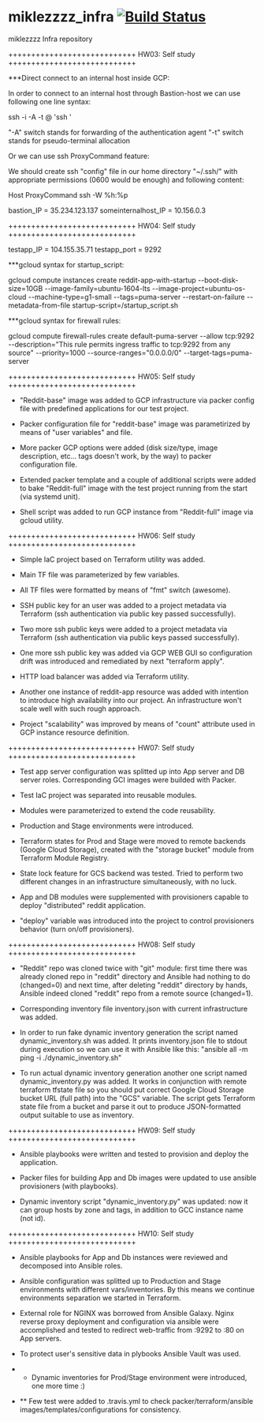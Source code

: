 # miklezzzz_infra [![Build Status](https://travis-ci.com/Otus-DevOps-2018-09/miklezzzz_infra.svg?branch=master)](https://travis-ci.com/Otus-DevOps-2018-09/miklezzzz_infra)
miklezzzz Infra repository

++++++++++++++++++++++++++++
HW03: Self study
++++++++++++++++++++++++++++

***Direct connect to an internal host inside GCP:

In order to connect to an internal host through Bastion-host we can use following one line syntax:

   ssh -i <local path to your ssh secret key> -A -t <your user name>@<bastion-host public ip> 'ssh <internal host name>'

"-A" switch stands for forwarding of the authentication agent
"-t" switch stands for pseudo-terminal allocation

Or we can use ssh ProxyCommand feature:

We should create ssh "config" file in our home directory "~/.ssh/" with appropriate permissions (0600 would be enough) and following content:

   Host <alias for our internal host>
   ProxyCommand ssh <bastion-host public ip> -W %h:%p

bastion_IP = 35.234.123.137
someinternalhost_IP = 10.156.0.3


++++++++++++++++++++++++++++
HW04: Self study
++++++++++++++++++++++++++++

testapp_IP = 104.155.35.71
testapp_port = 9292 

***gcloud syntax for startup_script:

gcloud compute instances create reddit-app-with-startup --boot-disk-size=10GB --image-family=ubuntu-1604-lts --image-project=ubuntu-os-cloud --machine-type=g1-small --tags=puma-server --restart-on-failure --metadata-from-file startup-script=<local path to startup_script file>/startup_script.sh

***gcloud syntax for firewall rules:

gcloud compute firewall-rules create default-puma-server --allow tcp:9292 --description="This rule permits ingress traffic to tcp:9292 from any source"  --priority=1000 --source-ranges="0.0.0.0/0" --target-tags=puma-server

++++++++++++++++++++++++++++
HW05: Self study
++++++++++++++++++++++++++++

- "Reddit-base" image was added to GCP infrastructure via packer config file with predefined applications for our test project.

- Packer configuration file for "reddit-base" image was parametirized by means of "user variables" and file.

- More packer GCP options were added (disk size/type, image description, etc... tags doesn't work, by the way) to packer configuration file.

- Extended packer template and a couple of additional scripts were added to bake "Reddit-full" image with the test project running from the start (via systemd unit).

- Shell script was added to run GCP instance from "Reddit-full" image via gcloud utility.

++++++++++++++++++++++++++++
HW06: Self study
++++++++++++++++++++++++++++

- Simple IaC project based on Terraform utility was added.

- Main TF file was parameterized by few variables.

- All TF files were formatted by means of "fmt" switch (awesome).

- SSH public key for an user was added to a project metadata via Terraform (ssh authentication via public key passed successfully). 

- Two more ssh public keys were added to a project metadata via Terraform (ssh authentication via public keys passed successfully).

- One more ssh public key was added via GCP WEB GUI so configuration drift was introduced and remediated by next "terraform apply". 

- HTTP load balancer was added via Terraform utility.

- Another one instance of reddit-app resource was added with intention to introduce high availability into our project. An infrastructure won't scale well with such rough approach.

- Project "scalability" was improved by means of "count" attribute used in GCP instance resource definition.

++++++++++++++++++++++++++++
HW07: Self study
++++++++++++++++++++++++++++

- Test app server configuration was splitted up into App server and DB server roles. Corresponding GCI images were builded with Packer.

- Test IaC project was separated into reusable modules.

- Modules were parameterized to extend the code reusability.

- Production and Stage environments were introduced.

- Terraform states for Prod and Stage were moved to remote backends (Google Cloud Storage), created with the "storage bucket" module from Terraform Module Registry.

- State lock feature for GCS backend was tested. Tried to perform two different changes in an infrastructure simultaneously, with no luck.

- App and DB modules were supplemented with provisioners capable to deploy "distributed" reddit application.

- "deploy" variable was introduced into the project to control provisioners behavior (turn on/off provisioners).

++++++++++++++++++++++++++++
HW08: Self study
++++++++++++++++++++++++++++

- "Reddit" repo was cloned twice with "git" module: first time there was already cloned repo in "reddit" directory and Ansible had nothing to do (changed=0) and next time, after deleting "reddit" directory by hands, Ansible indeed cloned "reddit" repo from a remote source (changed=1).

- Corresponding inventory file inventory.json with current infrastructure was added.

- In order to run fake dynamic inventory generation the script named dynamic_inventory.sh was added. It prints inventory.json file to stdout during execution so we can use it with Ansible like this: "ansible all -m ping -i ./dynamic_inventory.sh"

- To run actual dynamic inventory generation another one script named dynamic_inventory.py was added. It works in conjunction with remote terraform tfstate file so you should put correct Google Cloud Storage bucket URL (full path) into the "GCS" variable. The script gets Terraform state file from a bucket and parse it out to produce JSON-formatted output suitable to use as inventory.

++++++++++++++++++++++++++++
HW09: Self study
++++++++++++++++++++++++++++

- Ansible playbooks were written and tested to provision and deploy the application.

- Packer files for building App and Db images were updated to use ansible provisioners (with playbooks).

- Dynamic inventory script "dynamic_inventory.py" was updated: now it can group hosts by zone and tags, in addition to GCC instance name (not id).

++++++++++++++++++++++++++++
HW10: Self study
++++++++++++++++++++++++++++

- Ansible playbooks for App and Db instances were reviewed and decomposed into Ansible roles.

- Ansible configuration was splitted up to Production and Stage environments with different vars/inventories. By this means we continue environments separation we started in Terraform.

- External role for NGINX was borrowed from Ansible Galaxy. Nginx reverse proxy deployment and configuration via ansible were accomplished and tested to redirect web-traffic from :9292 to :80 on App servers.

- To protect user's sensitive data in plybooks Ansible Vault was used.

- * Dynamic inventories for Prod/Stage environment were introduced, one more time :)

- ** Few test were added to .travis.yml to check packer/terraform/ansible images/templates/configurations for consistency.

